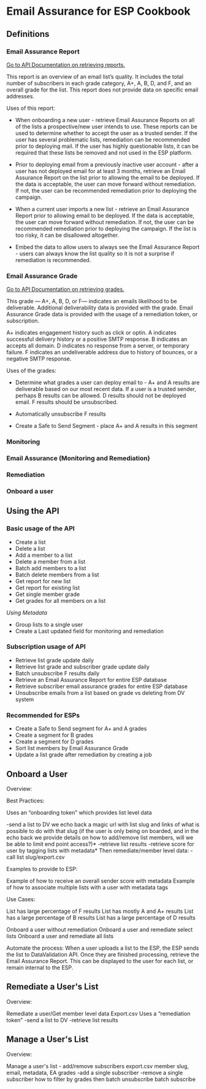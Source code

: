Email Assurance for ESP Cookbook
====================

Definitions
---------------------

### Email Assurance Report

[Go to API Documentation on retrieving reports.]()

This report is an overview of an email list’s quality. It includes the total number of subscribers in each grade category, A+, A, B, D, and F, and an overall grade for the list. This report does not provide data on specific email addresses. 

Uses of this report: 

*   When onboarding a new user - retrieve Email Assurance Reports on all of the lists a prospective/new user intends to use. These reports can be used to determine whether to accept the user as a trusted sender. If the user has several problematic lists, remediation can be recommended prior to deploying mail. If the user has highly questionable lists, it can be required that these lists be removed and not used in the ESP platform. 

*   Prior to deploying email from a previously inactive user account - after a user has not deployed email for at least 3 months, retrieve an Email Assurance Report on the list prior to allowing the email to be deployed. If the data is acceptable, the user can move forward without remediation. If not, the user can be recommended remediation prior to deploying the campaign. 

*   When a current user imports a new list - retrieve an Email Assurance Report prior to allowing email to be deployed. If the data is acceptable, the user can move forward without remediation. If not, the user can be recommended remediation prior to deploying the campaign. If the list is too risky, it can be disallowed altogether. 

*   Embed the data to allow users to always see the Email Assurance Report - users can always know the list quality so it is not a surprise if remediation is recommended.

### Email Assurance Grade

[Go to API Documentation on retrieving grades.]()

This grade — A+, A, B, D, or F— indicates an emails likelihood to be deliverable. Additional deliverability data is provided with the grade. Email Assurance Grade data is provided with the usage of a remediation token, or subscription.  
     
   A+ indicates engagement history such as click or optin. 
   A indicates successful delivery history or a positive SMTP response. 
   B indicates an accepts all domain. 
   D indicates no response from a server, or temporary failure. 
   F indicates an undeliverable address due to history of bounces, or a negative SMTP response. 

Uses of the grades:

*   Determine what grades a user can deploy email to - A+ and A results are deliverable based on our most recent data. If a user is a trusted sender, perhaps B results can be allowed. D results should not be deployed email. F results should be unsubscribed.

*   Automatically unsubscribe F results 

*   Create a Safe to Send Segment - place A+ and A results in this segment 

### Monitoring

### Email Assurance (Monitoring and Remediation) 

### Remediation

### Onboard a user

Using the API
---------------------

### Basic usage of the API

*   Create a list
*   Delete a list
*   Add a member to a list
*   Delete a member from a list
*   Batch add members to a list
*   Batch delete members from a list
*   Get report for new list
*   Get report for existing list
*   Get single member grade
*   Get grades for all members on a list

*Using Metadata*

*   Group lists to a single user
*   Create a Last updated field for monitoring and remediation

### Subscription usage of API

*   Retrieve list grade update daily
*   Retrieve list grade and subscriber grade update daily
*   Batch unsubscribe F results daily 
*   Retrieve an Email Assurance Report for entire ESP database
*   Retrieve subscriber email assurance grades for entire ESP database
*   Unsubscribe emails from a list based on grade vs deleting from DV system

### Recommended for ESPs

*   Create a Safe to Send segment for A+ and A grades
*   Create a segment for B grades
*   Create a segment for D grades  
*   Sort list members by Email Assurance Grade 
*   Update a list grade after remediation by creating a job

Onboard a User
---------------------

Overview: 

Best Practices: 

Uses an “onboarding token” which provides list level data

-send a list to DV
we echo back a magic url with list slug and links of what is possible to do with that slug (if the user is only being on boarded, and in the echo back we provide details on how to add/remove list members, will we be able to limit end point access?)*
-retrieve list results
-retrieve score for user by tagging lists with metadata*
Then remediate/member level data:
-call list slug/export.csv


Examples to provide to ESP:

Example of how to receive an overall sender score with metadata
Example of how to associate multiple lists with a user with metadata tags

Use Cases:

List has large percentage of F results
List has mostly A and A+ results
List has a large percentage of B results
List has a large percentage of D results

Onboard a user without remediation
Onboard a user and remediate select lists
Onboard a user and remediate all lists

Automate the process:
When a user uploads a list to the ESP, the ESP sends the list to DataValidation API. Once they are finished processing, retrieve the Email Assurance Report. This can be displayed to the user for each list, or remain internal to the ESP.  


Remediate a User's List
---------------------

Overview: 

Remediate a user/Get member level data
Export.csv
Uses a “remediation token” 
-send a list to DV
-retrieve list results


Manage a User's List
---------------------

Overview: 

Manage a user's list - add/remove subscribers 
export.csv member slug, email, metadata, EA grades
-add a single subscriber
-remove a single subscriber
how to filter by grades then batch unsubscribe
batch subscribe 
